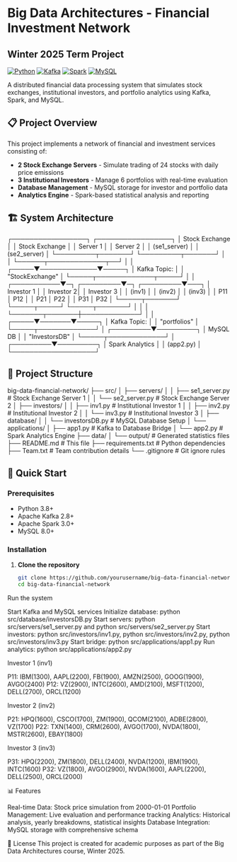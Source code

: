# Big Data Architectures - Financial Investment Network
## Winter 2025 Term Project

[![Python](https://img.shields.io/badge/Python-3.8+-blue.svg)](https://www.python.org)
[![Kafka](https://img.shields.io/badge/Apache%20Kafka-2.8+-orange.svg)](https://kafka.apache.org)
[![Spark](https://img.shields.io/badge/Apache%20Spark-3.0+-red.svg)](https://spark.apache.org)
[![MySQL](https://img.shields.io/badge/MySQL-8.0+-blue.svg)](https://www.mysql.com)

A distributed financial data processing system that simulates stock exchanges, institutional investors, and portfolio analytics using Kafka, Spark, and MySQL.

## 📋 Project Overview

This project implements a network of financial and investment services consisting of:
- **2 Stock Exchange Servers** - Simulate trading of 24 stocks with daily price emissions
- **3 Institutional Investors** - Manage 6 portfolios with real-time evaluation
- **Database Management** - MySQL storage for investor and portfolio data
- **Analytics Engine** - Spark-based statistical analysis and reporting

## 🏗️ System Architecture 

┌─────────────────┐    ┌─────────────────┐
│  Stock Exchange │    │  Stock Exchange │
│     Server 1    │    │     Server 2    │
│   (se1_server)  │    │   (se2_server)  │
└─────────┬───────┘    └─────────┬───────┘
│                      │
└──────┬─────────────┬──┘
│             │
┌─────▼─────────────▼─────┐
│    Kafka Topic:         │
│   "StockExchange"       │
└─────┬─────────────┬─────┘
│             │
┌───────────▼─┐ ┌─────────▼─┐ ┌─────────▼───┐
│ Investor 1  │ │ Investor 2│ │ Investor 3  │
│   (inv1)    │ │   (inv2)  │ │   (inv3)    │
│ P11 │ P12   │ │ P21 │ P22 │ │ P31 │ P32   │
└─────┬───────┘ └─────┬─────┘ └─────┬───────┘
│               │             │
└───────┬───────┼─────────────┘
│       │
┌─────▼───────▼─────┐
│   Kafka Topic:    │
│   "portfolios"    │
└─────┬─────────────┘
│
┌─────────▼─────────┐
│     MySQL DB      │
│   "InvestorsDB"   │
└─────┬─────────────┘
│
┌─────────▼─────────┐
│   Spark Analytics │
│     (app2.py)     │
└───────────────────┘

## 📁 Project Structure

big-data-financial-network/
├── src/
│   ├── servers/
│   │   ├── se1_server.py          # Stock Exchange Server 1
│   │   └── se2_server.py          # Stock Exchange Server 2
│   ├── investors/
│   │   ├── inv1.py                # Institutional Investor 1
│   │   ├── inv2.py                # Institutional Investor 2
│   │   └── inv3.py                # Institutional Investor 3
│   ├── database/
│   │   └── investorsDB.py         # MySQL Database Setup
│   └── applications/
│       ├── app1.py                # Kafka to Database Bridge
│       └── app2.py                # Spark Analytics Engine
├── data/
│   └── output/                    # Generated statistics files
├── README.md                      # This file
├── requirements.txt               # Python dependencies
├── Team.txt                       # Team contribution details
└── .gitignore                     # Git ignore rules


## 🚀 Quick Start

### Prerequisites
- Python 3.8+
- Apache Kafka 2.8+
- Apache Spark 3.0+
- MySQL 8.0+

### Installation

1. **Clone the repository**
   ```bash
   git clone https://github.com/yourusername/big-data-financial-network.git
   cd big-data-financial-network

Run the system

Start Kafka and MySQL services
Initialize database: python src/database/investorsDB.py
Start servers: python src/servers/se1_server.py and python src/servers/se2_server.py
Start investors: python src/investors/inv1.py, python src/investors/inv2.py, python src/investors/inv3.py
Start bridge: python src/applications/app1.py
Run analytics: python src/applications/app2.py

Investor 1 (inv1)

P11: IBM(1300), AAPL(2200), FB(1900), AMZN(2500), GOOG(1900), AVGO(2400)
P12: VZ(2900), INTC(2600), AMD(2100), MSFT(1200), DELL(2700), ORCL(1200)

Investor 2 (inv2)

P21: HPQ(1600), CSCO(1700), ZM(1900), QCOM(2100), ADBE(2800), VZ(1700)
P22: TXN(1400), CRM(2600), AVGO(1700), NVDA(1800), MSTR(2600), EBAY(1800)

Investor 3 (inv3)

P31: HPQ(2200), ZM(1800), DELL(2400), NVDA(1200), IBM(1900), INTC(1600)
P32: VZ(1800), AVGO(2900), NVDA(1600), AAPL(2200), DELL(2500), ORCL(2000)

📊 Features

Real-time Data: Stock price simulation from 2000-01-01
Portfolio Management: Live evaluation and performance tracking
Analytics: Historical analysis, yearly breakdowns, statistical insights
Database Integration: MySQL storage with comprehensive schema

📄 License
This project is created for academic purposes as part of the Big Data Architectures course, Winter 2025.
